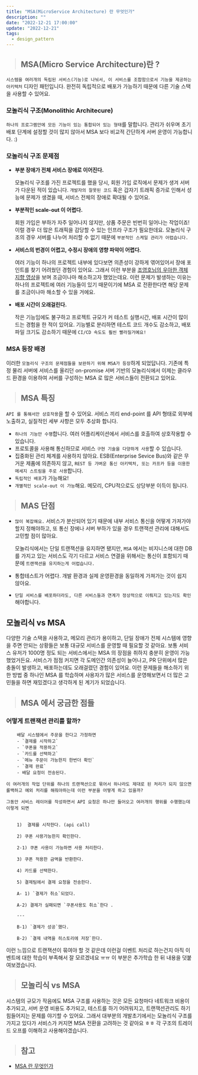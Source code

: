 ```yaml
---
title: "MSA(MicroService Architecture) 란 무엇인가"
description: ""
date: "2022-12-21 17:00:00"
update: "2022-12-21"
tags:
  - design_pattern 
---
```



> ## MSA(Micro Service Architecture)란 ?

`시스템을 여러개의 독립된 서비스(기능)로 나눠서, 이 서비스를 조합함으로서 기능을 제공하는 아키텍처` 디자인 패턴입니다. 완전히 독립적으로 배포가 가능하기 때문에 다른 기술 스택을 사용할 수 있어요.


 ### 모놀리식 구조(Monolithic Architecure)

`하나의 프로그램안에 모든 기능이 있는 통합되어 있는 형태`를 말합니다. 관리가 쉬우며 초기 배포 단계에 설정할 것이 많지 않아서 MSA 보다 비교적 간단하게 서버 운영이 가능합니다. :)


 ### 모놀리식 구조 문제점

- **부분 장애가 전체 서비스 장애로 이어진다.**
    
    모놀리식 구조를 가진 프로젝트를 했을 당시,  회원 가입 로직에서 문제가 생겨 서버가 다운된 적이 있습니다.  `개발자의 잘못된 코드` 혹은 갑자기 트래픽 증가로 인해서 성능에 문제가 생겼을 때, 서비스 전체의 장애로 확대될 수 있어요. 
    

- **부분적인 scale-out 이 어렵다.**
    
    회원 가입은 부하가 자주 일어나지 않지만, 상품 주문은 빈번히 일어나는 작업이죠! 이럴 경우 더 많은 트래픽을 감당할 수 있는 인프라 구조가 필요한데요. 모놀리식 구조의 경우 서버를 나누어 처리할 수 없기 때문에 `부분적인 스케일 관리가 어렵습니다.`
    
- **서비스의 번경이 어렵고, 수정시 장애의 영향 파악이 어렵다.**
    
    여러 기능이 하나의 프로젝트 내부에 있다보면 의존성이 강하게 엮어있어서 장애 포인트를 찾기 어려웠던 경험이 있어요. 그래서 이런 부분을 [조영호님의 우아한 객체지향 영상](https://www.youtube.com/watch?v=dJ5C4qRqAgA&t=1617s)을 보며 조금이나마 해소하고자 했었는데요. 이런 문제가 발생하는 이유는 하나의 프로젝트에 여러 기능들이 있기 때문이기에 MSA 로 전환한다면 해당 문제를 조금이나마 해소할 수 있을 거에요.
    

- **배포 시간이 오래걸린다.**
    
    작은 기능임에도 불구하고 프로젝트 규모가 커 테스트 실행시간, 배포 시간이 많이 드는 경험을 한 적이 있어요. 기능별로 분리하면 테스트 코드 개수도 감소하고, 배포 파일 크기도 감소하기 때문에 `CI/CD 속도도 훨씬 빨라질거예요!`
    

 ### MSA 등장 배경

이러한 `모놀리식 구조의 문제점들을 보완하기 위해 MSA가 등장`하게 되었답니다. 기존에 특정 물리 서버에 서비스를 올리던 on-promise 서버 기반의 모놀리식에서 이제는 클라우드 환경을 이용하여 서버를 구성하는 MSA 로 많은 서비스들이 전환되고 있어요.

> ## MSA 특징

`API 를 통해서만 상호작용`을 할 수 있어요.  서비스 끼리 end-point 를 API 형태로 외부에 노출하고, 실질적인 세부 사항은 모두 추상화 합니다. 

- `하나의 기능만 수행`합니다. 여러 어플리케이션에서 서비스를 호출하여 상호작용할 수 있습니다.
- 프로토콜을 사용해 통신하므로 서비스 `구현 기술을 다양하게 사용`할 수 있습니다.
- 집중화된 관리 체계를 사용하지 않아요. ESB(Enterprise Sevice Bus)와 같은 무거운 제품에 의존하지 않고, `REST 등 가벼운 통신 아키텍처, 또는 카프카 등을 이용한 메세지 스트림을 주로 사용`합니다.
- `독립적인 배포`가 가능해요!
- `개별적인 scale-out 이 가능`해요. 메모리, CPU적으로도 상당부분 이득이 됩니다.

> ## MAS 단점

- `많이 복잡해요.` 서비스가 분산되어 있기 때문에 내부 서비스 통신을 어떻게 가져가야할지 정해야하고, 또 통신 장에나 서버 부하가 있을 경우 트랜잭션 관리에 대해서도 고민할 점이 많아요.
    
    모놀리식에서는 단일 트랜잭션을 유지하면 됐지만, `MSA` 에서는 비지니스에 대한 DB 를 가지고 있는 서비스도 각기 다르고 서비스 연결을 위해서는 통신이 포함되기 때문에 `트랜잭션을 유지하는게 어렵습니다.`
    
- 통합테스트가 어렵다. 개발 환경과 실제 운영환경을 동일하게 가져가는 것이 쉽지 않아요.
- `단일 서비스를 배포하더라도, 다른 서비스들과 연계가 정상적으로 이뤄지고 있는지도 확인`해야합니다.

 ## 모놀리식 vs MSA

다양한 기술 스택을 사용하고, 메모리 관리가 용이하고,  단일 장애가 전체 시스템에 영향을 주면 안되는 상황들은 보통 대규모 서비스를 운영할 때 필요할 것 같아요. 
보통 서비스 유저가 1000명 정도 되는 서비스에서는 MSA 의 장점을 취하지 충분히 운영이 가능했었거든요. 서비스가 점점 커지면 각 도메인간 의존성이 늘어나고, PR 단위에서 많은 충돌이 발생하고, 배포하는데도 오래걸렸던 경험이 있어요. 이런 문제들을 해소하기 위한 방법 중 하나인 MSA 를 학습하며 사용자가 많은 서비스를 운영해보면서 더 많은 고민들을 하면 재밌겠다고 생각하게 된 계기가 되었습니다. 

> ## MSA 에서 궁금한 점들

### 어떻게 트랜잭션 관리를 할까?

```
    배달 시스템에서 주문을 한다고 가정하면 
    - `결제를 시작하고`
    - `쿠폰을 적용하고`
    - `카드를 선택하고`
    - `메뉴 주문이 가능한지 한번더 확인`
    - `결제 완료`
    - 배달 요청이 전송된다.
```

    이 여러개의 작업 단위를 하나의 트랜잭션으로 묶어서 하나라도 제대로 된 처리가 되지 않으면 롤백하고 예외 처리를 해줘야하는데 이런 부분을 어떻게 하고 있을까?
    
    그동안 서비스 레이어를 작성하면서 API 요청은 하나만 들어오고 여러개의 행위를 수행했는데 이렇게 되면 

```
    
    1)  결제를 시작한다. (api call)
    
    2) 쿠폰 사용가능한지 확인한다. 
    
    2-1) 쿠폰 사용이 가능하면 사용 처리한다.
    
    3) 쿠폰 적용한 금액을 반환한다.
    
    4) 카드를 선택한다.
    
    5) 결제팀에서 결제 요청을 전송한다.
    
    A- 1) `결제가 취소`되었다.
    
    A-2) 결제가 실패되면 `쿠폰사용도 취소`한다 . 
    
    ---
    
    B-1) `결제가 성공`했다.
    
    B-2) `결제 내역을 히스토리에 저장`한다.

```
    
이런 느낌으로 트랜잭션이 묶여야 할 것 같은데 이런걸 이벤트 처리로 하는건지
아직 이벤트에 대한 학습이 부족해서 잘 모르겠네요 ㅠㅠ 
이 부분은 추가학습 한 뒤 내용을 덧붙여보겠습니다. 
    

> ## 모놀리식 vs MSA

시스템의 규모가 작음에도 MSA 구조를 사용하는 것은 모든 요청마다 네트워크 비용이 추가되고, 서버 운영 비용도 추가되고,  테스트를 하기 어려워지고, 트랜잭션관리도 하기 힘들어지는 문제를 야기할 수 있어요. 그래서 대부분의 개발초기에서는 모놀리식 구조를 가지고 있다가 서비스가 커지면 MSA 전환을 고려하는 것 같아요 ㅎㅎ 각 구조의 트레이드 오프를 이해하고 사용해야겠습니다. 

> ## 참고

- [MSA 란 무엇인가](https://kkh1902.tistory.com/181)